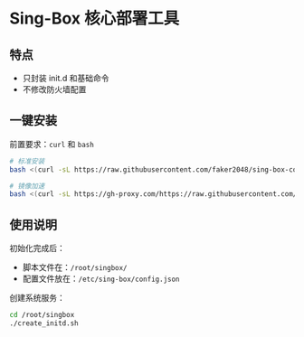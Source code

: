 # Sing-Box 核心部署工具

## 特点

- 只封装 init.d 和基础命令
- 不修改防火墙配置

## 一键安装

前置要求：`curl` 和 `bash`

```bash
# 标准安装
bash <(curl -sL https://raw.githubusercontent.com/faker2048/sing-box-core-deploy/refs/heads/master/init.sh)

# 镜像加速
bash <(curl -sL https://gh-proxy.com/https://raw.githubusercontent.com/faker2048/sing-box-core-deploy/refs/heads/master/init.sh)
```

## 使用说明

初始化完成后：
- 脚本文件在：`/root/singbox/`
- 配置文件放在：`/etc/sing-box/config.json`

创建系统服务：
```bash
cd /root/singbox
./create_initd.sh
```
